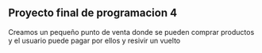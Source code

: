 <h2>Proyecto final de programacion 4</h2>
<p>Creamos un pequeño punto de venta donde se pueden comprar productos y el usuario puede pagar por ellos y resivir un vuelto </p>
